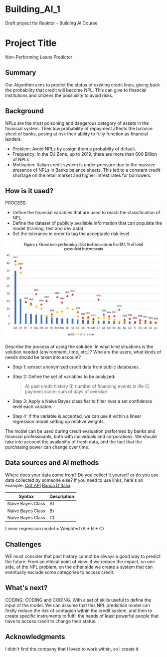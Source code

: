 # Building_AI_1
Draft project for Reaktor - Building AI Course

# Project Title

Non-Performing Loans Predictor

## Summary

Our Algorithm aims to predict the status of existing credit lines, giving back the probability that credit will become NPL. This can give to financial institutions and citizens the possibility to avoid risks.

## Background

NPLs are the most poisoning and dangerous category of assets in the financial system. Their low probability of repayment affects the balance sheet of banks, posing at risk their ability to fully function as financial lenders.

* Problem: Avoid NPLs by assign them a probabilty of default.
* Frequency: in the EU Zone, up to 2019, there are more than 600 Billion of NPLs
* Motivation: Italian credit system is under pressure due to the massive presence of NPLs in Banks balance sheets. This led to a constant credit shortage on the retail market and higher intrest rates for borrowers.

## How is it used?

PROCESS:
   * Define the financial variables that are used to reach the classification of NPL.
   * Define the dataset of publicly available information that can populate the model (training, test and dev data)
   * Set the tolerance in order to tag the acceptable risk level.

<img src=https://github.com/andrez111/Building_AI_1/blob/main/Building%20AI%201.png>

 Describe the process of using the solution. In what kind situations is the solution needed (environment, time, etc.)? Who are the users, what kinds of needs should be taken into account?

* Step 1: extract anonymized credit data from public databases.
                                                               
* Step 2: Define the set of variables to be analyzed: 
  > A) past credit history
  > B) number of financing events in life 
  > C) payment score: sum of days of overdue

* Step 3: Apply a Naive Bayes classifier to filter over a set confidence level each variable.

* Step 4: If the variable is accepted, we can use it within a linear regression model setting up relative weights.

The model can be used during credit evaluation performed by banks and financial professioanls, both with individuals and corporations. 
We should take into account the availabilty of fresh data, and the fact that the purchasing power can change over time.


## Data sources and AI methods
Where does your data come from? Do you collect it yourself or do you use data collected by someone else?
If you need to use links, here's an example:
[Crif API](https://www.crif.it/consumatori/il-sistema-di-informazioni-creditizie/)
[Banca D'Italia](https://arteweb.bancaditalia.it/arteweb-fe-web/cr)

| Syntax      | Description |
| ----------- | ----------- |
| Naive Bayes Class   |  A) |
| Naive Bayes Class   |  B) |
| Naive Bayes Class   |  C) |

Linear regression model = Weighted (A + B + C)

## Challenges

WE must consider that past history cannot be always a good way to predict the future. From an ethical point of view: if we reduce the impact, on one side, of the NPL problem, on the other side we create a system that can eventually exclude some categories to access credit.

## What's next?

CODING; CODING and CODING. With a set of skills useful to define the input of the model. 
We can assume that this NPL prediction model can firstly reduce the risk of contagion within the credit system, and then to create specific instruments to fulfil the needs of least powerful people that have to access credit to change their status.

## Acknowledgments

I didn't find the company that I loved to work within, so I create it.
